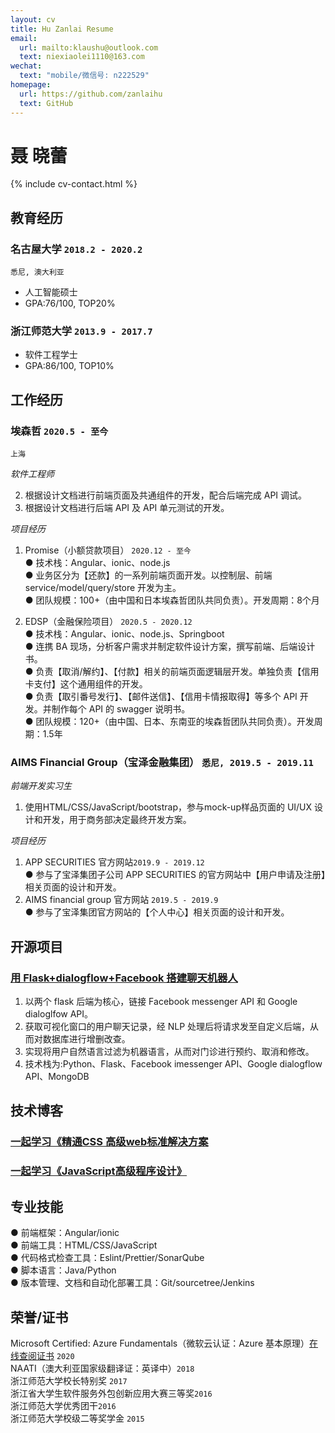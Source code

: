 ```yaml
---
layout: cv
title: Hu Zanlai Resume
email:
  url: mailto:klaushu@outlook.com
  text: niexiaolei1110@163.com
wechat:
  text: "mobile/微信号: n222529"
homepage:
  url: https://github.com/zanlaihu
  text: GitHub
---
```


# **聂** **晓蕾**

<!--
include contact information from the front matter
Supported arguments:
    - homepage: url, text
    - phone
    - email
-->

{% include cv-contact.html %}

## 教育经历

### **名古屋大学** `2018.2 - 2020.2`

```
悉尼, 澳大利亚
```

- 人工智能硕士
- GPA:76/100, TOP20%

### **浙江师范大学** `2013.9 - 2017.7`

- 软件工程学士
- GPA:86/100, TOP10%

## 工作经历

### **埃森哲** `2020.5 - 至今`
```
上海
```

_软件工程师_<br>

2. 根据设计文档进行前端页面及共通组件的开发，配合后端完成 API 调试。
3. 根据设计文档进行后端 API 及 API 单元测试的开发。

_项目经历_

1. Promise（小额贷款项目） `2020.12 - 至今`<br>
   ● 技术栈：Angular、ionic、node.js<br>
   ● 业务区分为【还款】的一系列前端页面开发。以控制层、前端 service/model/query/store 开发为主。<br>
   ● 团队规模：100+（由中国和日本埃森哲团队共同负责）。开发周期：8个月<br>

1. EDSP（金融保险项目） `2020.5 - 2020.12`<br>
   ● 技术栈：Angular、ionic、node.js、Springboot<br>
   ● 连携 BA 现场，分析客户需求并制定软件设计方案，撰写前端、后端设计书。<br>
   ● 负责【取消/解约】、【付款】相关的前端页面逻辑层开发。单独负责【信用卡支付】这个通用组件的开发。<br>
   ● 负责【取引番号发行】、【邮件送信】、【信用卡情报取得】等多个 API 开发。并制作每个 API 的 swagger 说明书。<br>
   ● 团队规模：120+（由中国、日本、东南亚的埃森哲团队共同负责）。开发周期：1.5年<br>

### **AIMS Financial Group（宝泽金融集团）** `悉尼, 2019.5 - 2019.11`

_前端开发实习生_<br>

1. 使用HTML/CSS/JavaScript/bootstrap，参与mock-up样品页面的 UI/UX 设计和开发，用于商务部决定最终开发方案。

_项目经历_

1. APP SECURITIES 官方网站`2019.9 - 2019.12`<br>
   ● 参与了宝泽集团子公司 APP SECURITIES 的官方网站中【用户申请及注册】相关页面的设计和开发。
1. AIMS financial group 官方网站 `2019.5 - 2019.9`<br>
   ● 参与了宝泽集团官方网站的【个人中心】相关页面的设计和开发。

## 开源项目

### [**用 Flask+dialogflow+Facebook 搭建聊天机器人**](https://zhuanlan.zhihu.com/p/120079499)

1. 以两个 flask 后端为核心，链接 Facebook messenger API 和 Google dialoglfow API。<br>
2. 获取可视化窗口的用户聊天记录，经 NLP 处理后将请求发至自定义后端，从而对数据库进行增删改查。<br>
3. 实现将用户自然语言过滤为机器语言，从而对门诊进行预约、取消和修改。<br>
4. 技术栈为:Python、Flask、Facebook imessenger API、Google dialogflow API、MongoDB

## 技术博客
### [一起学习《精通CSS 高级web标准解决方案](https://www.zhihu.com/column/c_1350025858187464704) 
### [一起学习《JavaScript高级程序设计》](https://www.zhihu.com/column/c_1349521760241541120)
<!-- ### [Angular 知识点（一）数据绑定方式](https://www.zhihu.com/people/gu-yue-xian-xian-bei/columns) -->

## 专业技能

● 前端框架：Angular/ionic<br>
● 前端工具：HTML/CSS/JavaScript<br>
● 代码格式检查工具：Eslint/Prettier/SonarQube<br>
● 脚本语言：Java/Python<br>
● 版本管理、文档和自动化部署工具：Git/sourcetree/Jenkins<br>

## 荣誉/证书

Microsoft Certified: Azure Fundamentals（微软云认证：Azure 基本原理）[在线查阅证书](https://www.youracclaim.com/badges/bd5ad8cc-cbbc-4232-b40a-13cffd0a947b/public_url) `2020` <br>
NAATI（澳大利亚国家级翻译证：英译中）`2018` <br>
浙江师范大学校长特别奖 `2017` <br>
浙江省大学生软件服务外包创新应用大赛三等奖`2016` <br>
浙江师范大学优秀团干`2016` <br>
浙江师范大学校级二等奖学金 `2015` <br>
